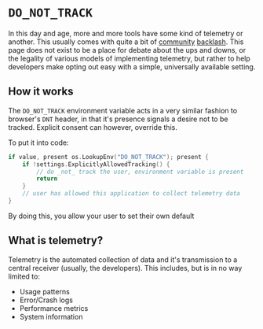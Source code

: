 # `DO_NOT_TRACK`

In this day and age, more and more tools have some kind of telemetry or
another. This usually comes with quite a bit of
[community](https://github.com/golang/go/discussions/58409)
[backlash](https://github.com/audacity/audacity/pull/835). This page does not
exist to be a place for debate about the ups and downs, or the legality of
various models of implementing telemetry, but rather to help developers make
opting out easy with a simple, universally available setting.

## How it works

The `DO_NOT_TRACK` environment variable acts in a very similar fashion to
browser's `DNT` header, in that it's presence signals a desire not to be
tracked. Explicit consent can however, override this.

To put it into code:

```go
if value, present os.LookupEnv("DO_NOT_TRACK"); present {
	if !settings.ExplicitlyAllowedTracking() {
		// do _not_ track the user, environment variable is present
		return
	}
	// user has allowed this application to collect telemetry data
}
```

By doing this, you allow your user to set their own default

## What is telemetry?

Telemetry is the automated collection of data and it's transmission to
a central receiver (usually, the developers). This includes, but is in no way
limited to:
- Usage patterns
- Error/Crash logs
- Performance metrics
- System information
